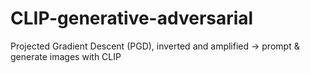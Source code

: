 # CLIP-generative-adversarial
Projected Gradient Descent (PGD), inverted and amplified -> prompt &amp; generate images with CLIP
